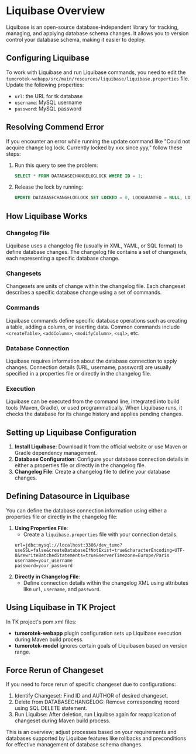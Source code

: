 # Liquibase Overview

Liquibase is an open-source database-independent library for tracking, managing, and applying database schema changes. It allows you to version control your database schema, making it easier to deploy.

## Configuring Liquibase
To work with Liquibase and run Liquibase commands, you need to edit the `tumorotek-webapp/src/main/resources/liquibase/liquibase.properties` file. Update the following properties:
- `url`: the URL for tk database
- `username`: MySQL username
- `password`: MySQL password

## Resolving Commend Error
If you encounter an error while running the update command like "Could not acquire change log lock. Currently locked by xxx since yyy," follow these steps:
1. Run this query to see the problem: 
    ```sql
    SELECT * FROM DATABASECHANGELOGLOCK WHERE ID = 1;
    ```
2. Release the lock by running: 
    ```sql
    UPDATE DATABASECHANGELOGLOCK SET LOCKED = 0, LOCKGRANTED = NULL, LOCKEDBY = NULL WHERE ID = 1;
    ```

## How Liquibase Works
### Changelog File
Liquibase uses a changelog file (usually in XML, YAML, or SQL format) to define database changes.
The changelog file contains a set of changesets, each representing a specific database change.

### Changesets
Changesets are units of change within the changelog file.
Each changeset describes a specific database change using a set of commands.

### Commands
Liquibase commands define specific database operations such as creating a table, adding a column, or inserting data.
Common commands include `<createTable>`, `<addColumn>`, `<modifyColumn>`, `<sql>`, etc.

### Database Connection
Liquibase requires information about the database connection to apply changes.
Connection details (URL, username, password) are usually specified in a properties file or directly in the changelog file.

### Execution
Liquibase can be executed from the command line, integrated into build tools (Maven, Gradle), or used programmatically.
When Liquibase runs, it checks the database for its change history and applies pending changes.

## Setting up Liquibase Configuration
1. **Install Liquibase**: Download it from the official website or use Maven or Gradle dependency management.
2. **Database Configuration**: Configure your database connection details in either a properties file or directly in the changelog file.
3. **Changelog File**: Create a changelog file to define your database changes.

## Defining Datasource in Liquibase
You can define the database connection information using either a properties file or directly in the changelog file:
1. **Using Properties File**:
   - Create a `liquibase.properties` file with your connection details.
   ```properties
   url=jdbc:mysql://localhost:3306/dev_tumo?useSSL=false&createDatabaseIfNotExist=true&characterEncoding=UTF-8&rewriteBatchedStatements=true&serverTimezone=Europe/Paris
   username=your_username
   password=your_password
   ```
2. **Directly in Changelog File**:
   - Define connection details within the changelog XML using attributes like `url`, `username`, and `password`.

## Using Liquibase in TK Project
In TK project's pom.xml files:
- **tumorotek-webapp** plugin configuration sets up Liquibase execution during Maven build process.
- **tumorotek-model** ignores certain goals of Liquibasen based on version range.

## Force Rerun of Changeset 
If you need to force rerun of specific changeset due to configurations:
1. Identify Changeset: Find ID and AUTHOR of desired changeset.
2. Delete from DATABASECHANGELOG: Remove corresponding record using SQL DELETE statement.
3. Run Liquibse: After deletion, run Liquibse again for reapplication of changeset during Maven build process.

This is an overview; adjust processes based on your requirements and databases supported by Liquibae features like rollbacks and preconditions for effective management of database schema changes.